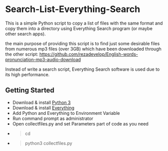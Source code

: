 # Search-List-Everything-Search

This is a simple Python script to copy a list of files with the same format and copy them into a directory using Everything Search program (or maybe other search apps).

the main purpose of providing this script is to find just some desirable files from numerous mp3 files (over 3GB) which have been downloaded through the other script:
https://github.com/rezadevelop/English-words-pronunciation-mp3-audio-download

Instead of write a search script, Everything Search software is used due to its high performance.

## Getting Started

* Download & install [Python 3](https://www.python.org/downloads/)
* Download & install [Everything](https://www.voidtools.com/downloads/)
* Add Python and Everything to Environment Variable
* Run command prompt as administrator
* Open collectfiles.py and set Parameters part of code as you need
* >cd <dir>
* >python3 collectfiles.py
